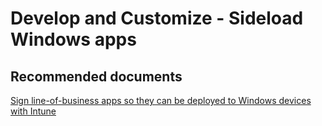 <properties
	pageTitle="Develop and Customize - Sideload Windows apps"
	description="Develop and Customize - Sideload Windows apps"
	service="microsoft.intune"
	resource="intune"
	authors="mackie1604"
	displayOrder=""
	selfHelpType="generic"
	supportTopicIds="32599678"
	resourceTags=""
	productPesIds="15584"
	cloudEnvironments="public"
/>

# Develop and Customize - Sideload Windows apps

## **Recommended documents**

[Sign line-of-business apps so they can be deployed to Windows devices with Intune](https://docs.microsoft.com/intune/app-sideload-windows)<br>


